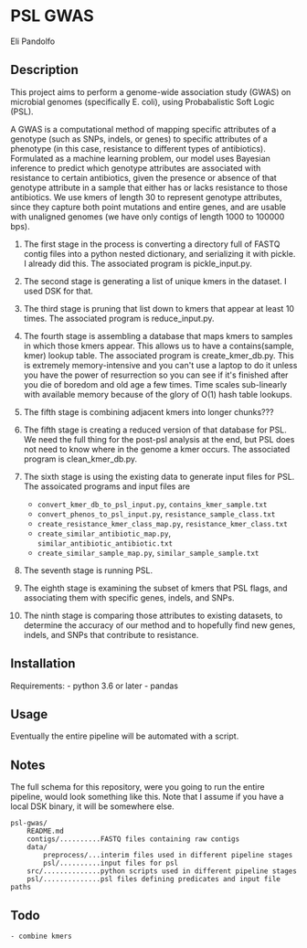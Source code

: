 # PSL GWAS
Eli Pandolfo

## Description
This project aims to perform a genome-wide association study (GWAS) on microbial
genomes (specifically E. coli), using Probabalistic Soft Logic (PSL).

A GWAS is a computational method of mapping specific attributes of a genotype
(such as SNPs, indels, or genes) to specific attributes of a phenotype (in this
case, resistance to different types of antibiotics). Formulated as a machine
learning problem, our model uses Bayesian inference to predict which genotype
attributes are associated with resistance to certain antibiotics, given
the presence or absence of that genotype attribute in a sample that either has
or lacks resistance to those antibiotics. We use kmers of length 30 to represent
genotype attributes, since they capture both point mutations and entire genes,
and are usable with unaligned genomes (we have only contigs of length 1000 to
100000 bps).

1. The first stage in the process is converting a directory full of FASTQ contig
files into a python nested dictionary, and serializing it with pickle. I
already did this. The associated program is pickle_input.py.

1. The second stage is generating a list of unique kmers in the dataset. I used
DSK for that.

1. The third stage is pruning that list down to kmers that appear at least
10 times. The associated program is reduce_input.py.

1. The fourth stage is assembling a database that maps kmers to samples in which
those kmers appear. This allows us to have a contains(sample, kmer) lookup
table. The associated program is create_kmer_db.py. This is extremely
memory-intensive and you can't use a laptop to do it unless you have the power
of resurrection so you can see if it's finished after you die of boredom and
old age a few times. Time scales sub-linearly with available memory because of
the glory of O(1) hash table lookups.

1. The fifth stage is combining adjacent kmers into longer chunks???

1. The fifth stage is creating a reduced version of that database for PSL. We need
the full thing for the post-psl analysis at the end, but PSL does not need
to know where in the genome a kmer occurs. The associated program is
clean_kmer_db.py.

1. The sixth stage is using the existing data to generate input files for PSL.
The assoicated programs and input files are
    - `convert_kmer_db_to_psl_input.py`, `contains_kmer_sample.txt`
    - `convert_phenos_to_psl_input.py`, `resistance_sample_class.txt`
    - `create_resistance_kmer_class_map.py`, `resistance_kmer_class.txt`
    - `create_similar_antibiotic_map.py`, `similar_antibiotic_antibiotic.txt`
    - `create_similar_sample_map.py`, `similar_sample_sample.txt`

1. The seventh stage is running PSL.

1. The eighth stage is examining the subset of kmers that PSL flags,
and associating them with specific genes, indels, and SNPs.

1. The ninth stage is comparing those attributes to existing datasets,
to determine the accuracy of our method and to hopefully find new genes,
indels, and SNPs that contribute to resistance.

## Installation
Requirements:
    - python 3.6 or later
    - pandas

## Usage
Eventually the entire pipeline will be automated with a script.

## Notes
The full schema for this repository, were you going to run the entire pipeline,
would look something like this. Note that I assume if you have a local DSK
binary, it will be somewhere else.

```
psl-gwas/
    README.md
    contigs/..........FASTQ files containing raw contigs
    data/
        preprocess/...interim files used in different pipeline stages
        psl/..........input files for psl
    src/..............python scripts used in different pipeline stages
    psl/..............psl files defining predicates and input file paths
```

## Todo
    - combine kmers 
